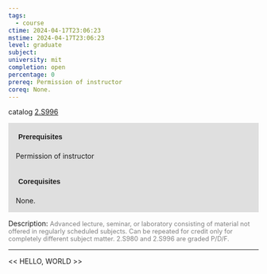 ```yaml
---
tags:
  - course
ctime: 2024-04-17T23:06:23
mstime: 2024-04-17T23:06:23
level: graduate
subject: 
university: mit
completion: open
percentage: 0
prereq: Permission of instructor
coreq: None.
---
```


catalog [2.S996](http://student.mit.edu/catalog/m2c.html#2.S996)

<span style="display: block; padding: 15px; background-color: rgb(100, 100, 100, 0.2);"><font id="m_prereq2007_0" style="display: block; font-family: Arial, sans-serif; font-weight: bold; padding: 5px">Prerequisites</font><br><span id="prereq2007_0">Permission of instructor</span></span>
<span style="display: block; padding: 15px; background-color: rgb(100, 100, 100, 0.2);"><font id="m_coreq2007_0" style="display: block; font-family: Arial, sans-serif; font-weight: bold; padding: 5px">Corequisites</font><br><span id="coreq2007_0">None.</span></span>

<font style="">Description:</font>
<font style="color: grey; font-size: 0.8rem;">Advanced lecture, seminar, or laboratory consisting of material not offered in regularly scheduled subjects. Can be repeated for credit only for completely different subject matter.  2.S980 and 2.S996 are graded P/D/F.</font>



---

<< HELLO, WORLD >>
